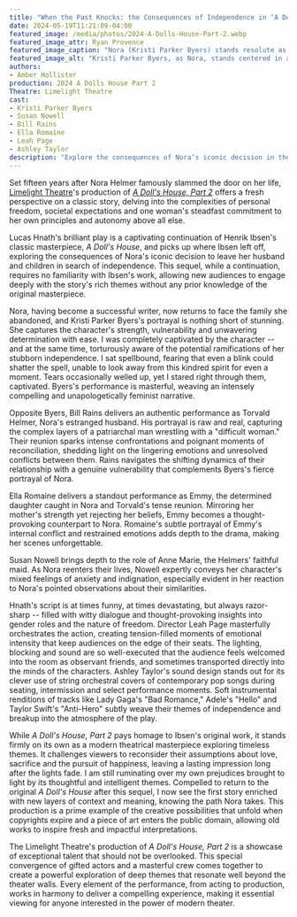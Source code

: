 ```yaml
---
title: "When the Past Knocks: the Consequences of Independence in ‘A Doll’s House, Part 2’ at Limelight Theatre"
date: 2024-05-19T11:21:09-04:00
featured_image: /media/photos/2024-A-Dolls-House-Part-2.webp
featured_image_attr: Ryan Provence
featured_image_caption: "Nora (Kristi Parker Byers) stands resolute as she faces her daughter Emmy (Ella Romaine) in a dramatic and emotionally charged scene from 'A Doll's House, Part 2' at Limelight Theatre."
featured_image_alt: "Kristi Parker Byers, as Nora, stands centered in an elegant costume with a paisley blouse and deep purple skirt, facing the camera with a determined expression. In the blurred foreground, the back of Emmy's head, portrayed by Ella Romaine, sets a stage of confrontation. They are in a dimly lit room with teal walls and minimal furnishings."
authors:
- Amber Hollister
production: 2024 A Dolls House Part 2
Theatre: Limelight Theatre
cast: 
- Kristi Parker Byers
- Susan Nowell 
- Bill Rains
- Ella Romaine
- Leah Page
- Ashley Taylor
description: "Explore the consequences of Nora’s iconic decision in the captivating 'A Doll’s House, Part 2.'"
---
```

Set fifteen years after Nora Helmer famously slammed the door on her life, [Limelight Theatre](/theatres/limelight-theatre)'s production of *[A Doll's House, Part 2](/productions/2024-a-dolls-house-part-2/)* offers a fresh perspective on a classic story, delving into the complexities of personal freedom, societal expectations and one woman's steadfast commitment to her own principles and autonomy above all else. <!--more-->

Lucas Hnath's brilliant play is a captivating continuation of Henrik Ibsen's classic masterpiece, *A Doll's House*, and picks up where Ibsen left off, exploring the consequences of Nora's iconic decision to leave her husband and children in search of independence. This sequel, while a continuation, requires no familiarity with Ibsen's work, allowing new audiences to engage deeply with the story's rich themes without any prior knowledge of the original masterpiece.

Nora, having become a successful writer, now returns to face the family she abandoned, and Kristi Parker Byers's portrayal is nothing short of stunning. She captures the character's strength, vulnerability and unwavering determination with ease. I was completely captivated by the character -- and at the same time, torturously aware of the potential ramifications of her stubborn independence. I sat spellbound, fearing that even a blink could shatter the spell, unable to look away from this kindred spirit for even a moment. Tears occasionally welled up, yet I stared right through them, captivated. Byers's performance is masterful, weaving an intensely compelling and unapologetically feminist narrative.

Opposite Byers, Bill Rains delivers an authentic performance as Torvald Helmer, Nora's estranged husband. His portrayal is raw and real, capturing the complex layers of a patriarchal man wrestling with a "difficult woman." Their reunion sparks intense confrontations and poignant moments of reconciliation, shedding light on the lingering emotions and unresolved conflicts between them. Rains navigates the shifting dynamics of their relationship with a genuine vulnerability that complements Byers's fierce portrayal of Nora.

Ella Romaine delivers a standout performance as Emmy, the determined daughter caught in Nora and Torvald's tense reunion. Mirroring her mother's strength yet rejecting her beliefs, Emmy becomes a thought-provoking counterpart to Nora. Romaine's subtle portrayal of Emmy's internal conflict and restrained emotions adds depth to the drama, making her scenes unforgettable. 

Susan Nowell brings depth to the role of Anne Marie, the Helmers' faithful maid. As Nora reenters their lives, Nowell expertly conveys her character's mixed feelings of anxiety and indignation, especially evident in her reaction to Nora's pointed observations about their similarities.

Hnath's script is at times funny, at times devastating, but always razor-sharp -- filled with witty dialogue and thought-provoking insights into gender roles and the nature of freedom. Director Leah Page masterfully orchestrates the action, creating tension-filled moments of emotional intensity that keep audiences on the edge of their seats. The lighting, blocking and sound are so well-executed that the audience feels welcomed into the room as observant friends, and sometimes transported directly into the minds of the characters. Ashley Taylor's sound design stands out for its clever use of string orchestral covers of contemporary pop songs during seating, intermission and select performance moments. Soft instrumental renditions of tracks like Lady Gaga's "Bad Romance," Adele's "Hello" and Taylor Swift's "Anti-Hero" subtly weave their themes of independence and breakup into the atmosphere of the play.

While *A Doll's House, Part 2* pays homage to Ibsen's original work, it stands firmly on its own as a modern theatrical masterpiece exploring timeless themes. It challenges viewers to reconsider their assumptions about love, sacrifice and the pursuit of happiness, leaving a lasting impression long after the lights fade. I am still ruminating over my own prejudices brought to light by its thoughtful and intelligent themes. Compelled to return to the original *A Doll's House* after this sequel, I now see the first story enriched with new layers of context and meaning, knowing the path Nora takes. This production is a prime example of the creative possibilities that unfold when copyrights expire and a piece of art enters the public domain, allowing old works to inspire fresh and impactful interpretations.

The Limelight Theatre's production of *A Doll's House, Part 2* is a showcase of exceptional talent that should not be overlooked. This special convergence of gifted actors and a masterful crew comes together to create a powerful exploration of deep themes that resonate well beyond the theater walls. Every element of the performance, from acting to production, works in harmony to deliver a compelling experience, making it essential viewing for anyone interested in the power of modern theater.
